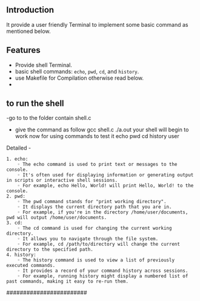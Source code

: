 ## Introduction
It provide a user friendly Terminal to implement some basic command as mentioned below.

## Features
- Provide shell Terminal.
- basic shell commands: `echo`, `pwd`, `cd`, and `history`.
- use Makefile for Compilation otherwise read below.
- 
## to run the shell 
-go to to the folder contain shell.c
- give the command as follow
  gcc shell.c
  ./a.out
  your shell will begin to work now for using commands to test it
    echo 
    pwd
    cd
    history
    user
    
Detailed -

    1. echo:
        ◦ The echo command is used to print text or messages to the console.
        ◦ It's often used for displaying information or generating output in scripts or interactive shell sessions.
        ◦ For example, echo Hello, World! will print Hello, World! to the console.
    2. pwd:
        ◦ The pwd command stands for "print working directory".
        ◦ It displays the current directory path that you are in.
        ◦ For example, if you're in the directory /home/user/documents, pwd will output /home/user/documents.
    3. cd:
        ◦ The cd command is used for changing the current working directory.
        ◦ It allows you to navigate through the file system.
        ◦ For example, cd /path/to/directory will change the current directory to the specified path.
    4. history:
        ◦ The history command is used to view a list of previously executed commands.
        ◦ It provides a record of your command history across sessions.
        ◦ For example, running history might display a numbered list of past commands, making it easy to re-run them.

########################        


